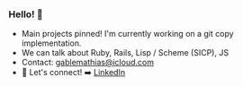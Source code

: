 ### Hello! 👋

- Main projects pinned! I'm currently working on a git copy implementation.
- We can talk about Ruby, Rails, Lisp / Scheme (SICP), JS
- Contact: gablemathias@icloud.com
- :link: Let's connect! :arrow_right: 
[LinkedIn](https://www.linkedin.com/in/gabrielgmathias/)

